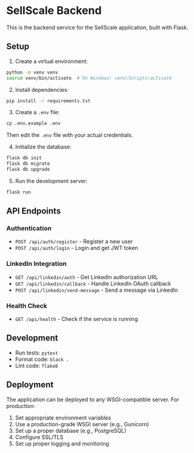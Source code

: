# SellScale Backend

This is the backend service for the SellScale application, built with Flask.

## Setup

1. Create a virtual environment:
```bash
python -m venv venv
source venv/bin/activate  # On Windows: venv\Scripts\activate
```

2. Install dependencies:
```bash
pip install -r requirements.txt
```

3. Create a `.env` file:
```bash
cp .env.example .env
```
Then edit the `.env` file with your actual credentials.

4. Initialize the database:
```bash
flask db init
flask db migrate
flask db upgrade
```

5. Run the development server:
```bash
flask run
```

## API Endpoints

### Authentication
- `POST /api/auth/register` - Register a new user
- `POST /api/auth/login` - Login and get JWT token

### LinkedIn Integration
- `GET /api/linkedin/auth` - Get LinkedIn authorization URL
- `GET /api/linkedin/callback` - Handle LinkedIn OAuth callback
- `POST /api/linkedin/send-message` - Send a message via LinkedIn

### Health Check
- `GET /api/health` - Check if the service is running

## Development

- Run tests: `pytest`
- Format code: `black .`
- Lint code: `flake8`

## Deployment

The application can be deployed to any WSGI-compatible server. For production:
1. Set appropriate environment variables
2. Use a production-grade WSGI server (e.g., Gunicorn)
3. Set up a proper database (e.g., PostgreSQL)
4. Configure SSL/TLS
5. Set up proper logging and monitoring 